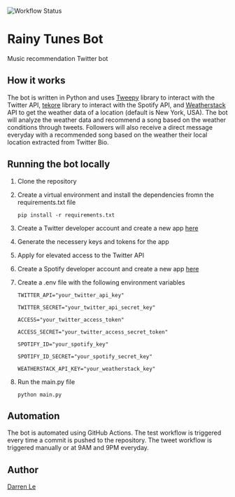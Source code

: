 ![Workflow Status](https://github.com/DarrenLe20/rainy-tunes-bot/actions//workflows/test.yml/badge.svg?event=push)

# Rainy Tunes Bot

Music recommendation Twitter bot

## How it works

The bot is written in Python and uses [Tweepy](https://www.tweepy.org/) library to interact with the Twitter API, [tekore](https://tekore.readthedocs.io/en/stable/) library to interact with the Spotify API, and [Weatherstack](https://weatherstack.com/) API to get the weather data of a location (default is New York, USA). The bot will analyze the weather data and recommend a song based on the weather conditions through tweets. Followers will also receive a direct message everyday with a recommended song based on the weather their local location extracted from Twitter Bio.

## Running the bot locally

1. Clone the repository
2. Create a virtual environment and install the dependencies fromn the requirements.txt file

      ```pip install -r requirements.txt```

3. Create a Twitter developer account and create a new app [here](https://developer.twitter.com/)
4. Generate the necessery keys and tokens for the app
5. Apply for elevated access to the Twitter API
6. Create a Spotify developer account and create a new app [here](https://developer.spotify.com/dashboard/)
7. Create a .env file with the following environment variables

      ```TWITTER_API="your_twitter_api_key"```

      ```TWITTER_SECRET="your_twitter_api_secret_key"```

      ```ACCESS="your_twitter_access_token"```

      ```ACCESS_SECRET="your_twitter_access_secret_token"```

      ```SPOTIFY_ID="your_spotify_key"```

      ```SPOTIFY_ID_SECRET="your_spotify_secret_key"```

      ```WEATHERSTACK_API_KEY="your_weatherstack_key"```

8. Run the main.py file

      ```python main.py```

## Automation

The bot is automated using GitHub Actions. The test workflow is triggered every time a commit is pushed to the repository. The tweet workflow is triggered manually or at 9AM and 9PM everyday.

## Author

[Darren Le](https://github.com/DarrenLe20)
